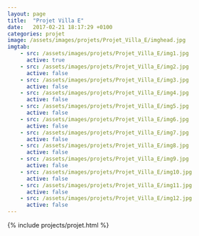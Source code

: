 ```yaml
---
layout: page
title:  "Projet Villa E"
date:   2017-02-21 18:17:29 +0100
categories: projet
image: /assets/images/projets/Projet_Villa_E/imghead.jpg
imgtab:
    - src: /assets/images/projets/Projet_Villa_E/img1.jpg
      active: true
    - src: /assets/images/projets/Projet_Villa_E/img2.jpg
      active: false
    - src: /assets/images/projets/Projet_Villa_E/img3.jpg
      active: false
    - src: /assets/images/projets/Projet_Villa_E/img4.jpg
      active: false
    - src: /assets/images/projets/Projet_Villa_E/img5.jpg
      active: false
    - src: /assets/images/projets/Projet_Villa_E/img6.jpg
      active: false
    - src: /assets/images/projets/Projet_Villa_E/img7.jpg
      active: false
    - src: /assets/images/projets/Projet_Villa_E/img8.jpg
      active: false
    - src: /assets/images/projets/Projet_Villa_E/img9.jpg
      active: false
    - src: /assets/images/projets/Projet_Villa_E/img10.jpg
      active: false
    - src: /assets/images/projets/Projet_Villa_E/img11.jpg
      active: false
    - src: /assets/images/projets/Projet_Villa_E/img12.jpg
      active: false
---
```

{% include projects/projet.html %}
